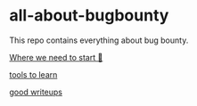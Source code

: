 # all-about-bugbounty

This repo contains everything about bug bounty.

[Where we need to start 🤔](https://github.com/rakesh1635/all-about-bugbounty/tree/master/roadmap%20to%20start)

[tools to learn ](https://github.com/rakesh1635/all-about-bugbounty/tree/master/tools) 

[ good writeups](https://github.com/rakesh1635/bugbounty/tree/master/writeups)
